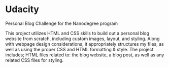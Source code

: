 # Udacity 
Personal Blog Challenge for the Nanodegree program 

This project utilizes HTML and CSS skills to build out a personal blog website from scratch, including custom images, layout, and styling. Along with webpage design considerations, it appropriately structures my files, as well as using the proper CSS and HTML formatting & style.
The project includes; HTML files related to:
the blog website, a blog post, as well as any related CSS files for styling.

